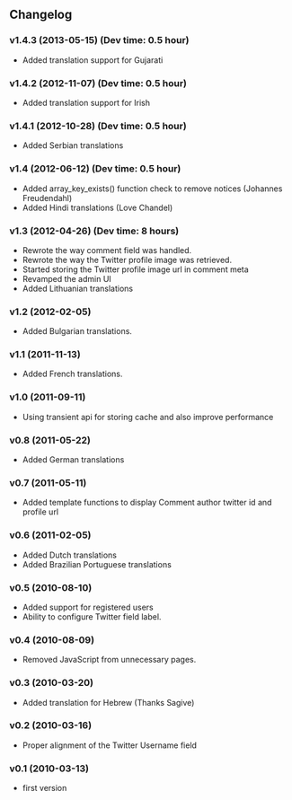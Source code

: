 ## Changelog ##

### v1.4.3 (2013-05-15) (Dev time: 0.5 hour) ###
* Added translation support for Gujarati

### v1.4.2 (2012-11-07) (Dev time: 0.5 hour) ###
* Added translation support for Irish

###  v1.4.1 (2012-10-28) (Dev time: 0.5 hour) ###
* Added Serbian translations

### v1.4 (2012-06-12) (Dev time: 0.5 hour) ###
- Added array_key_exists() function check to remove notices (Johannes Freudendahl)
- Added Hindi translations (Love Chandel)

### v1.3 (2012-04-26) (Dev time: 8 hours) ###

- Rewrote the way comment field was handled.
- Rewrote the way the Twitter profile image was retrieved.
- Started storing the Twitter profile image url in comment meta
- Revamped the admin UI
- Added Lithuanian translations

### v1.2 (2012-02-05) ###
*   Added Bulgarian translations.

### v1.1 (2011-11-13) ###
*   Added French translations.

### v1.0 (2011-09-11) ###
*   Using transient api for storing cache and also improve performance

### v0.8 (2011-05-22) ###
*   Added German translations

### v0.7 (2011-05-11) ###
*   Added template functions to display Comment author twitter id and profile url

### v0.6 (2011-02-05) ###
*   Added Dutch translations
*   Added Brazilian Portuguese translations

### v0.5 (2010-08-10) ###
*   Added support for registered users
*   Ability to configure Twitter field label.

### v0.4 (2010-08-09) ###
*   Removed JavaScript from unnecessary pages.

### v0.3 (2010-03-20) ###
*   Added translation for Hebrew (Thanks Sagive)

### v0.2 (2010-03-16) ###
*   Proper alignment of the Twitter Username field

### v0.1 (2010-03-13) ###
*   first version
